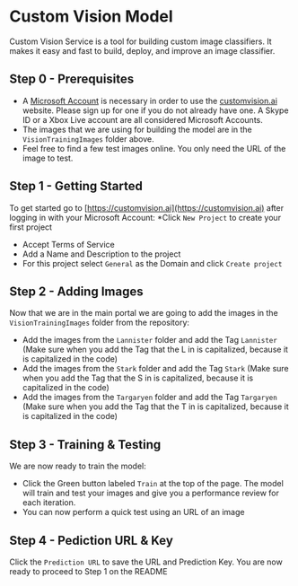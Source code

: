 # Custom Vision Model #

Custom Vision Service is a tool for building custom image classifiers. It makes it easy and fast to build, deploy, and improve an image classifier.

## Step 0 - Prerequisites
* A [Microsoft Account](https://signup.live.com/) is necessary in order to use the [customvision.ai](https://customvision.ai) website. Please sign up for one if you do not already have one. A Skype ID or a Xbox Live account are all considered Microsoft Accounts.
* The images that we are using for building the model are in the `VisionTrainingImages` folder above.
* Feel free to find a few test images online. You only need the URL of the image to test.

## Step 1 - Getting Started
To get started go to [https://customvision.ai](https://customvision.ai) after logging in with your Microsoft Account:
*Click `New Project` to create your first project
* Accept Terms of Service
* Add a Name and Description to the project
* For this project select `General` as the Domain and click `Create project`

## Step 2 - Adding Images
Now that we are in the main portal we are going to add the images in the `VisionTrainingImages` folder from the repository:
* Add the images from the `Lannister` folder and add the Tag `Lannister` (Make sure when you add the Tag that the L in is capitalized, because it is capitalized in the code)
* Add the images from the `Stark` folder and add the Tag `Stark` (Make sure when you add the Tag that the S in is capitalized, because it is capitalized in the code)
* Add the images from the `Targaryen` folder and add the Tag `Targaryen` (Make sure when you add the Tag that the T in is capitalized, because it is capitalized in the code)

## Step 3 - Training & Testing
We are now ready to train the model:
* Click the Green button labeled `Train` at the top of the page.
The model will train and test your images and give you a performance review for each iteration.
* You can now perform a quick test using an URL of an image

## Step 4 - Pediction URL & Key
Click the `Prediction URL` to save the URL and Prediction Key.
You are now ready to proceed to Step 1 on the README